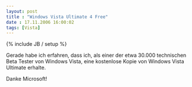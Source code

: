 ```yaml
---
layout: post
title : "Windows Vista Ultimate 4 Free"
date : 17.11.2006 16:00:02
tags: [Vista]
---
```

{% include JB / setup %}

Gerade habe ich erfahren, dass ich, als einer der etwa 30.000 technischen Beta Tester von Windows Vista, eine kostenlose Kopie von Windows Vista Ultimate erhalte.

Danke Microsoft!
